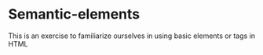 # Semantic-elements
This is an exercise to familiarize ourselves in using basic elements or tags in HTML
